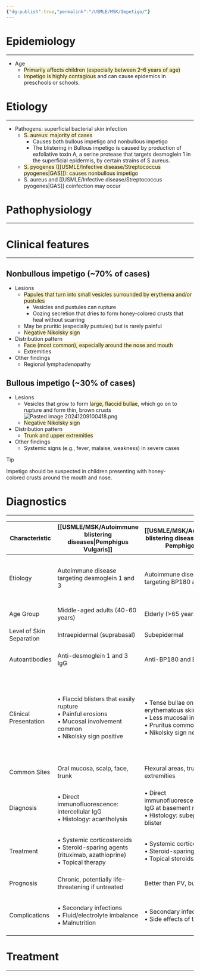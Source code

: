 ```yaml
---
{"dg-publish":true,"permalink":"/USMLE/MSK/Impetigo/"}
---
```


# Epidemiology
---
- Age
	- <span style="background:rgba(240, 200, 0, 0.2)">Primarily affects children (especially between 2–6 years of age) </span>
	- <span style="background:rgba(240, 200, 0, 0.2)">Impetigo is highly contagious</span> and can cause epidemics in preschools or schools.

# Etiology
---
- Pathogens: superficial bacterial skin infection
	- <span style="background:rgba(240, 200, 0, 0.2)">S. aureus: majority of cases</span>
		- Causes both bullous impetigo and nonbullous impetigo
		- The blistering in Bullous impetigo is caused by production of exfoliative toxin A, a serine protease that targets desmoglein 1 in the superficial epidermis, by certain strains of S aureus.
	- <span style="background:rgba(240, 200, 0, 0.2)">S. pyogenes ([[USMLE/Infective disease/Streptococcus pyogenes\|GAS]]): causes nonbullous impetigo</span>
	- S. aureus and [[USMLE/Infective disease/Streptococcus pyogenes\|GAS]] coinfection may occur

# Pathophysiology
---


# Clinical features
---
## Nonbullous impetigo (~70% of cases)
- Lesions
    - <span style="background:rgba(240, 200, 0, 0.2)">Papules that turn into small vesicles surrounded by erythema and/or pustules</span>
	    - Vesicles and pustules can rupture
	    - Oozing secretion that dries to form honey-colored crusts that heal without scarring
    - May be pruritic (especially pustules) but is rarely painful
    - <span style="background:rgba(240, 200, 0, 0.2)">Negative Nikolsky sign</span>
- Distribution pattern
    - <span style="background:rgba(240, 200, 0, 0.2)">Face (most common), especially around the nose and mouth</span>
    - Extremities
- Other findings
    - Regional lymphadenopathy
## Bullous impetigo (~30% of cases)
- Lesions
    - Vesicles that grow to form <span style="background:rgba(240, 200, 0, 0.2)">large, flaccid bullae</span>, which go on to rupture and form thin, brown crusts![Pasted image 20241209100418.png](/img/user/appendix/Pasted%20image%2020241209100418.png)
    - <span style="background:rgba(240, 200, 0, 0.2)">Negative Nikolsky sign</span>
- Distribution pattern
    - <span style="background:rgba(240, 200, 0, 0.2)">Trunk and upper extremities</span>
- Other findings
    - Systemic signs (e.g., fever, malaise, weakness) in severe cases

>[!tip] 
>Impetigo should be suspected in children presenting with honey-colored crusts around the mouth and nose.

# Diagnostics
---

| Characteristic           | [[USMLE/MSK/Autoimmune blistering diseases\|Pemphigus Vulgaris]]                                                                                                       | [[USMLE/MSK/Autoimmune blistering diseases\|Bullous Pemphigoid]]                                                                                                           | Bullous Impetigo                                                                                            |
| ------------------------ | ------------------------------------------------------------------------------------------------------------------------ | ---------------------------------------------------------------------------------------------------------------------------- | ----------------------------------------------------------------------------------------------------------- |
| Etiology                 | Autoimmune disease targeting desmoglein 1 and 3                                                                          | Autoimmune disease targeting BP180 and BP230                                                                                 | Bacterial infection (S. aureus) producing exfoliative toxins                                                |
| Age Group                | Middle-aged adults (40-60 years)                                                                                         | Elderly (>65 years)                                                                                                          | <span style="background:rgba(240, 200, 0, 0.2)">Children</span>, occasionally adults                        |
| Level of Skin Separation | Intraepidermal (suprabasal)                                                                                              | Subepidermal                                                                                                                 | Subcorneal                                                                                                  |
| Autoantibodies           | Anti-desmoglein 1 and 3 IgG                                                                                              | Anti-BP180 and BP230 IgG                                                                                                     | None (bacterial toxin-mediated)                                                                             |
| Clinical Presentation    | • Flaccid blisters that easily rupture<br>• Painful erosions<br>• Mucosal involvement common<br>• Nikolsky sign positive | • Tense bullae on normal or erythematous skin<br>• Less mucosal involvement<br>• Pruritus common<br>• Nikolsky sign negative | • Superficial fragile blisters<br>• Honey-colored crusts<br>• Usually localized<br>• No mucosal involvement |
| Common Sites             | Oral mucosa, scalp, face, trunk                                                                                          | Flexural areas, trunk, extremities                                                                                           | Face, extremities, trunk                                                                                    |
| Diagnosis                | • Direct immunofluorescence: intercellular IgG<br>• Histology: acantholysis                                              | • Direct immunofluorescence: linear IgG at basement membrane<br>• Histology: subepidermal blister                            | • Gram stain: gram-positive cocci<br>• Culture: S. aureus                                                   |
| Treatment                | • Systemic corticosteroids<br>• Steroid-sparing agents (rituximab, azathioprine)<br>• Topical therapy                    | • Systemic corticosteroids<br>• Steroid-sparing agents<br>• Topical steroids                                                 | • Topical antibiotics<br>• Systemic antibiotics if extensive                                                |
| Prognosis                | Chronic, potentially life-threatening if untreated                                                                       | Better than PV, but chronic                                                                                                  | Excellent with treatment                                                                                    |
| Complications            | • Secondary infections<br>• Fluid/electrolyte imbalance<br>• Malnutrition                                                | • Secondary infections<br>• Side effects of treatment                                                                        | • Usually self-limited<br>• Rarely systemic infection                                                       |

# Treatment
---

